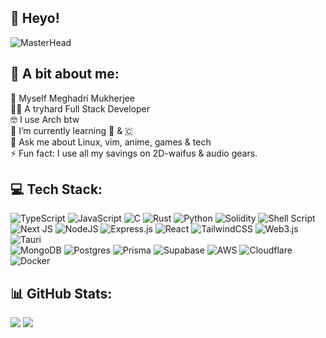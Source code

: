 ## 👋 Heyo!
<img src="https://media.tenor.com/6_-osAtLuHUAAAAi/wave-cute.gif" alt="MasterHead"/>

## 💫 A bit about me:
👋 Myself Meghadri Mukherjee<br>
👨‍💻 A tryhard Full Stack Developer<br>
🤓 I use Arch btw<br>
🌱 I’m currently learning 🦀 & 🇨<br>
💬 Ask me about Linux, vim, anime, games & tech<br>
⚡ Fun fact: I use all my savings on 2D-waifus & audio gears. 

## 💻 Tech Stack:
![TypeScript](https://img.shields.io/badge/typescript-%23007ACC.svg?style=flat-square&logo=typescript&logoColor=white) 
![JavaScript](https://img.shields.io/badge/javascript-%23323330.svg?style=flat-square&logo=javascript&logoColor=%23F7DF1E)
![C](https://img.shields.io/badge/c-%2300599C.svg?style=flat-square&logo=c&logoColor=white) 
![Rust](https://img.shields.io/badge/rust-%23000000.svg?style=flat-square&logo=rust&logoColor=white) 
![Python](https://img.shields.io/badge/python-3670A0?style=flat-square&logo=python&logoColor=ffdd54)
![Solidity](https://img.shields.io/badge/Solidity-%23363636.svg?style=flat-square&logo=solidity&logoColor=white)
![Shell Script](https://img.shields.io/badge/shell_script-%23121011.svg?style=flat-square&logo=gnu-bash&logoColor=white)
</br>
![Next JS](https://img.shields.io/badge/Next-black?style=flat-square&logo=next.js&logoColor=white) 
![NodeJS](https://img.shields.io/badge/node.js-6DA55F?style=flat-square&logo=node.js&logoColor=white) 
![Express.js](https://img.shields.io/badge/express.js-%23404d59.svg?style=flat-square&logo=express&logoColor=%2361DAFB)
![React](https://img.shields.io/badge/react-%2320232a.svg?style=flat-square&logo=react&logoColor=%2361DAFB)
![TailwindCSS](https://img.shields.io/badge/tailwindcss-%2338B2AC.svg?style=flat-square&logo=tailwind-css&logoColor=white) 
![Web3.js](https://img.shields.io/badge/web3.js-F16822?style=flat-square&logo=web3.js&logoColor=white) 
![Tauri](https://img.shields.io/badge/tauri-%2324C8DB.svg?style=flat-square&logo=tauri&logoColor=%23FFFFFF) 
</br>
![MongoDB](https://img.shields.io/badge/MongoDB-%234ea94b.svg?style=flat-square&logo=mongodb&logoColor=white) 
![Postgres](https://img.shields.io/badge/postgres-%23316192.svg?style=flat-square&logo=postgresql&logoColor=white)
![Prisma](https://img.shields.io/badge/Prisma-3982CE?style=flat-square&logo=Prisma&logoColor=white)
![Supabase](https://img.shields.io/badge/Supabase-3ECF8E?style=flat-square&logo=supabase&logoColor=white)
![AWS](https://img.shields.io/badge/AWS-%23FF9900.svg?style=flat-square&logo=amazon-aws&logoColor=white)
![Cloudflare](https://img.shields.io/badge/Cloudflare-F38020?style=flat-square&logo=Cloudflare&logoColor=white)
![Docker](https://img.shields.io/badge/docker-%230db7ed.svg?style=flat-square&logo=docker&logoColor=white)

## 📊 GitHub Stats:
![](https://github-readme-stats.vercel.app/api?username=hikki78&theme=ayu-mirage&hide_border=true&include_all_commits=false&count_private=false)
![](https://github-readme-stats.vercel.app/api/top-langs/?username=hikki78&theme=ayu-mirage&hide_border=true&include_all_commits=false&count_private=false&layout=compact)


